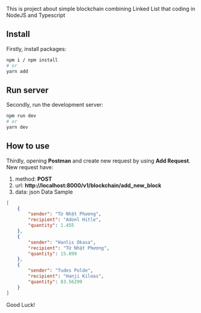 This is project about simple blockchain combining Linked List that coding in NodeJS and Typescript

## Install

Firstly, install packages:

```bash
npm i / npm install
# or
yarn add
```

## Run server

Secondly, run the development server:

```bash
npm run dev
# or
yarn dev
```

## How to use

Thirdly, opening **Postman** and create new request by using **Add Request**. New request have:
1. method: **POST**
2. url: **http://localhost:8000/v1/blockchain/add_new_block**
3. data: json
Data Sample

```json
[
    {
        "sender": "Từ Nhật Phương",
        "recipient": "Adonl Hitle",
        "quantity": 1.455
    },
    {
        "sender": "Hanlis Okasa",
        "recipient": "Từ Nhật Phương",
        "quantity": 15.899
    },
    {
        "sender": "Tudes Polde",
        "recipient": "Hanji Kiloas",
        "quantity": 83.56299
    }
]
```

Good Luck!

